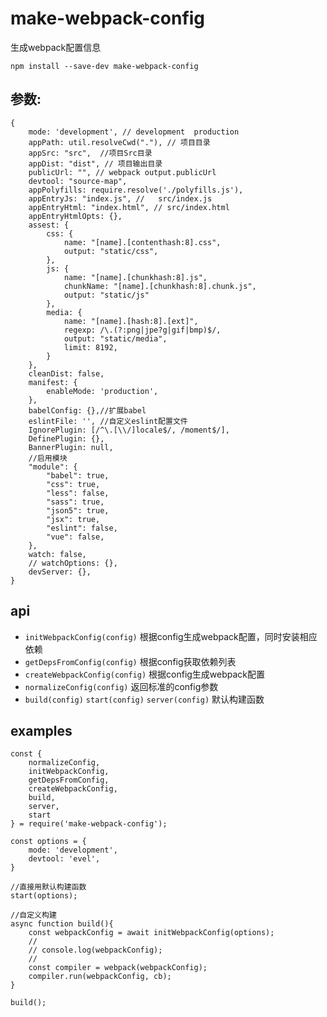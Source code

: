 # make-webpack-config
生成webpack配置信息

`npm install --save-dev make-webpack-config`

## 参数:
```
{
    mode: 'development', // development  production
    appPath: util.resolveCwd("."), // 项目目录
    appSrc: "src",  //项目Src目录
    appDist: "dist", // 项目输出目录
    publicUrl: "", // webpack output.publicUrl
    devtool: "source-map",
    appPolyfills: require.resolve('./polyfills.js'),
    appEntryJs: "index.js", //   src/index.js
    appEntryHtml: "index.html", // src/index.html
    appEntryHtmlOpts: {},
    assest: {
        css: {
            name: "[name].[contenthash:8].css",
            output: "static/css",
        },
        js: {
            name: "[name].[chunkhash:8].js",
            chunkName: "[name].[chunkhash:8].chunk.js",
            output: "static/js"
        },
        media: {
            name: "[name].[hash:8].[ext]",
            regexp: /\.(?:png|jpe?g|gif|bmp)$/,
            output: "static/media",
            limit: 8192,
        }
    },
    cleanDist: false,
    manifest: {
        enableMode: 'production',
    },
    babelConfig: {},//扩展babel
    eslintFile: '', //自定义eslint配置文件
    IgnorePlugin: [/^\.[\\/]locale$/, /moment$/],
    DefinePlugin: {},
    BannerPlugin: null,
    //启用模块
    "module": {
        "babel": true,
        "css": true,
        "less": false,
        "sass": true,
        "json5": true,
        "jsx": true,
        "eslint": false,
        "vue": false,
    },
    watch: false,
    // watchOptions: {},
    devServer: {},
}
```

## api

- `initWebpackConfig(config)` 根据config生成webpack配置，同时安装相应依赖
- `getDepsFromConfig(config)` 根据config获取依赖列表
- `createWebpackConfig(config)` 根据config生成webpack配置   
- `normalizeConfig(config)` 返回标准的config参数
- `build(config)` `start(config)` `server(config)` 默认构建函数

## examples

```
const {
    normalizeConfig,
    initWebpackConfig,
    getDepsFromConfig,
    createWebpackConfig,
    build,
    server,
    start
} = require('make-webpack-config');

const options = {
    mode: 'development',
    devtool: 'evel',
}

//直接用默认构建函数
start(options);

//自定义构建
async function build(){
    const webpackConfig = await initWebpackConfig(options);
    //
    // console.log(webpackConfig);
    //
    const compiler = webpack(webpackConfig);
    compiler.run(webpackConfig, cb);
}

build();

```
